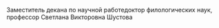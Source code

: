 Заместитель декана по научной работедоктор филологических наук, профессор
Светлана Викторовна Шустова